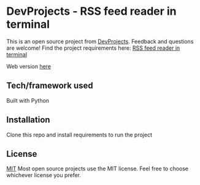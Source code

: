 # DevProjects - RSS feed reader in terminal

This is an open source project from [DevProjects](http://www.codementor.io/projects). Feedback and questions are welcome!
Find the project requirements here: [RSS feed reader in terminal](https://www.codementor.io/projects/tool/rss-feed-reader-in-terminal-atx32jp82q)

Web version [here](https://github.com/kvmvu/rssfeedreader_web)

## Tech/framework used
Built with Python

## Installation
Clone this repo and install requirements to run the project

## License
[MIT](https://choosealicense.com/licenses/mit/)
Most open source projects use the MIT license. Feel free to choose whichever license you prefer.

